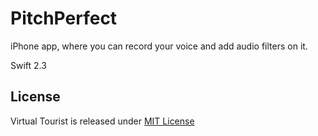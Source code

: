 # PitchPerfect
iPhone app, where you can record your voice and add audio filters on it.

Swift 2.3 

## License
Virtual Tourist is released under [MIT License](https://opensource.org/licenses/MIT)
